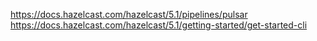 https://docs.hazelcast.com/hazelcast/5.1/pipelines/pulsar
https://docs.hazelcast.com/hazelcast/5.1/getting-started/get-started-cli

